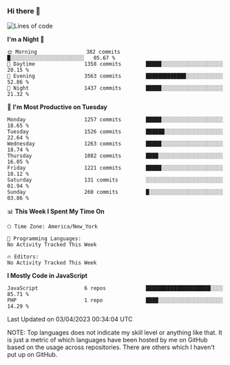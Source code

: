 ### Hi there 👋

<!--
**LynxJinxxy/LynxJinxxy** is a ✨ _special_ ✨ repository because its `README.md` (this file) appears on your GitHub profile.

Here are some ideas to get you started:

- 🔭 I’m currently working on ...
- 🌱 I’m currently learning ...
- 👯 I’m looking to collaborate on ...
- 🤔 I’m looking for help with ...
- 💬 Ask me about ...
- 📫 How to reach me: ...
- 😄 Pronouns: ...
- ⚡ Fun fact: ...
-->

<!--START_SECTION:waka-->
![Lines of code](https://img.shields.io/badge/From%20Hello%20World%20I%27ve%20Written-15.0%20million%20lines%20of%20code-blue)

**I'm a Night 🦉** 

```text
🌞 Morning                382 commits         █░░░░░░░░░░░░░░░░░░░░░░░░   05.67 % 
🌆 Daytime                1358 commits        █████░░░░░░░░░░░░░░░░░░░░   20.15 % 
🌃 Evening                3563 commits        █████████████░░░░░░░░░░░░   52.86 % 
🌙 Night                  1437 commits        █████░░░░░░░░░░░░░░░░░░░░   21.32 % 
```
📅 **I'm Most Productive on Tuesday** 

```text
Monday                   1257 commits        █████░░░░░░░░░░░░░░░░░░░░   18.65 % 
Tuesday                  1526 commits        ██████░░░░░░░░░░░░░░░░░░░   22.64 % 
Wednesday                1263 commits        █████░░░░░░░░░░░░░░░░░░░░   18.74 % 
Thursday                 1082 commits        ████░░░░░░░░░░░░░░░░░░░░░   16.05 % 
Friday                   1221 commits        █████░░░░░░░░░░░░░░░░░░░░   18.12 % 
Saturday                 131 commits         ░░░░░░░░░░░░░░░░░░░░░░░░░   01.94 % 
Sunday                   260 commits         █░░░░░░░░░░░░░░░░░░░░░░░░   03.86 % 
```


📊 **This Week I Spent My Time On** 

```text
🕑︎ Time Zone: America/New_York

💬 Programming Languages: 
No Activity Tracked This Week

🔥 Editors: 
No Activity Tracked This Week
```

**I Mostly Code in JavaScript** 

```text
JavaScript               6 repos             █████████████████████░░░░   85.71 % 
PHP                      1 repo              ████░░░░░░░░░░░░░░░░░░░░░   14.29 % 
```




 Last Updated on 03/04/2023 00:34:04 UTC
<!--END_SECTION:waka-->
NOTE: Top languages does not indicate my skill level or anything like that. It is just a metric of which languages have been hosted by me on GitHub based on the usage across repositories. There are others which I haven't put up on GitHub.
